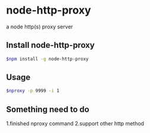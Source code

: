 node-http-proxy
===============

a node http(s) proxy server

## Install node-http-proxy

```bash
$npm install -g node-http-proxy
```

## Usage

```bash
$nproxy -p 9999 -i 1
```

	
## Something need to do

1.finished nproxy command
2.support other http method
